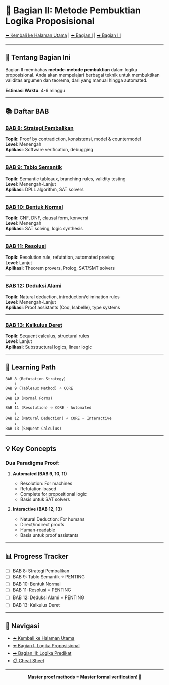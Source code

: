 # 📗 Bagian II: Metode Pembuktian Logika Proposisional

[⬅️ Kembali ke Halaman Utama](../README.md) | [⬅️ Bagian I](../Bagian-I-Logika-Proposisional/README.md) | [➡️ Bagian III](../Bagian-III-Logika-Predikat/README.md)

---

## 📖 Tentang Bagian Ini

Bagian II membahas **metode-metode pembuktian** dalam logika proposisional. Anda akan mempelajari berbagai teknik untuk membuktikan validitas argumen dan teorema, dari yang manual hingga automated.

**Estimasi Waktu**: 4-6 minggu

---

## 📚 Daftar BAB

### [BAB 8: Strategi Pembalikan](BAB-08-Strategi-Pembalikan.md)
**Topik**: Proof by contradiction, konsistensi, model & countermodel  
**Level**: Menengah  
**Aplikasi**: Software verification, debugging

---

### [BAB 9: Tablo Semantik](BAB-09-Tablo-Semantik.md)
**Topik**: Semantic tableaux, branching rules, validity testing  
**Level**: Menengah-Lanjut  
**Aplikasi**: DPLL algorithm, SAT solvers

---

### [BAB 10: Bentuk Normal](BAB-10-Bentuk-Normal.md)
**Topik**: CNF, DNF, clausal form, konversi  
**Level**: Menengah  
**Aplikasi**: SAT solving, logic synthesis

---

### [BAB 11: Resolusi](BAB-11-Resolusi.md)
**Topik**: Resolution rule, refutation, automated proving  
**Level**: Lanjut  
**Aplikasi**: Theorem provers, Prolog, SAT/SMT solvers

---

### [BAB 12: Deduksi Alami](BAB-12-Deduksi-Alami.md)
**Topik**: Natural deduction, introduction/elimination rules  
**Level**: Menengah-Lanjut  
**Aplikasi**: Proof assistants (Coq, Isabelle), type systems

---

### [BAB 13: Kalkulus Deret](BAB-13-Kalkulus-Deret.md)
**Topik**: Sequent calculus, structural rules  
**Level**: Lanjut  
**Aplikasi**: Substructural logics, linear logic

---

## 🎯 Learning Path

```
BAB 8 (Refutation Strategy)
    ↓
BAB 9 (Tableaux Method) ⭐ CORE
    ↓
BAB 10 (Normal Forms)
    ↓
BAB 11 (Resolution) ⭐ CORE - Automated
    ↓
BAB 12 (Natural Deduction) ⭐ CORE - Interactive
    ↓
BAB 13 (Sequent Calculus)
```

---

## 💡 Key Concepts

### Dua Paradigma Proof:

1. **Automated (BAB 9, 10, 11)**
   - Resolution: For machines
   - Refutation-based
   - Complete for propositional logic
   - Basis untuk SAT solvers

2. **Interactive (BAB 12, 13)**
   - Natural Deduction: For humans
   - Direct/indirect proofs
   - Human-readable
   - Basis untuk proof assistants

---

## 📊 Progress Tracker

- [ ] BAB 8: Strategi Pembalikan
- [ ] BAB 9: Tablo Semantik ⭐ PENTING
- [ ] BAB 10: Bentuk Normal
- [ ] BAB 11: Resolusi ⭐ PENTING
- [ ] BAB 12: Deduksi Alami ⭐ PENTING
- [ ] BAB 13: Kalkulus Deret

---

## 🔗 Navigasi

- [⬅️ Kembali ke Halaman Utama](../README.md)
- [⬅️ Bagian I: Logika Proposisional](../Bagian-I-Logika-Proposisional/README.md)
- [➡️ Bagian III: Logika Predikat](../Bagian-III-Logika-Predikat/README.md)
- [📋 Cheat Sheet](../CHEAT_SHEET.md)

---

<div align="center">

**Master proof methods = Master formal verification! 🚀**

</div>
